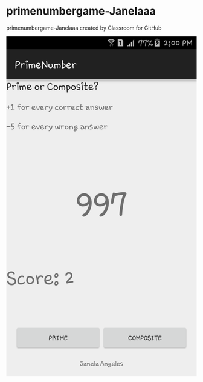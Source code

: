 # primenumbergame-Janelaaa
primenumbergame-Janelaaa created by Classroom for GitHub


![alt tag](https://github.com/DeLaSalleUniversity-Manila/primenumbergame-Janelaaa/blob/master/device-2015-12-07-140054.png)

